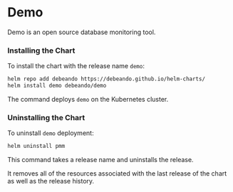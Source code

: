 # Demo

Demo is an open source database monitoring tool.

### Installing the Chart

To install the chart with the release name `demo`:

```bash
helm repo add debeando https://debeando.github.io/helm-charts/
helm install demo debeando/demo
```

The command deploys `demo` on the Kubernetes cluster.

### Uninstalling the Chart

To uninstall `demo` deployment:

```bash
helm uninstall pmm
```

This command takes a release name and uninstalls the release.

It removes all of the resources associated with the last release of the chart as well as the release history.
